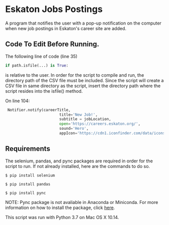 # Eskaton Jobs Postings
A program that notifies the user with a pop-up notification on the computer when new job postings in Eskaton's career site are added.
## Code To Edit Before Running.
The following line of code (line 35)
```python
if path.isfile(...) is True:
```
is relative to the user. In order for the script to compile and run, the directory path of the CSV file must be included. Since the script will create a CSV file in same directory as the script, insert the directory path where the script resides into the isfile() method.

On line 104:
```python
 Notifier.notify(careerTitle, 
                        title='New Job!',
                        subtitle = jobLocation,
                        open='https://careers.eskaton.org/',
                        sound='Hero',
                        appIcon='https://cdn1.iconfinder.com/data/icons/twitter-ui-glyph/48/Sed-23-512.png')
```
## Requirements
The selenium, pandas, and pync packages are required in order for the script to run. If not already installed, here are the commands to do so.

```
$ pip install selenium
```
```
$ pip install pandas
```
```
$ pip install pync
```

NOTE: Pync package is not avaliable in Anaconda or Miniconda. For more information on how to install the package, click <a href="https://stackoverflow.com/questions/57326043/how-to-install-packages-in-conda-that-are-not-available-in-anaconda-conda4-7">here</a>. 

This script was run with Python 3.7 on Mac OS X 10.14.
